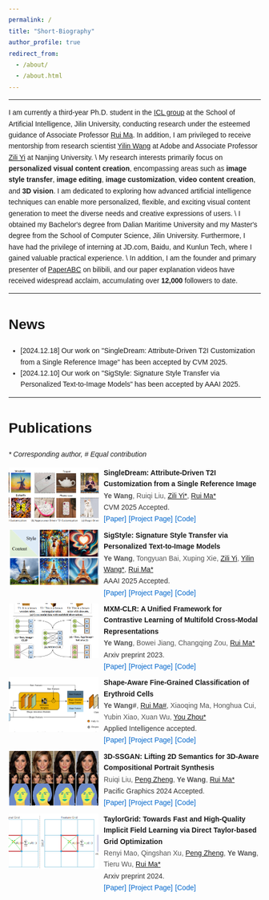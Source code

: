 ```yaml
---
permalink: /
title: "Short-Biography"
author_profile: true
redirect_from: 
  - /about/
  - /about.html
---
```



---

I am currently a third-year Ph.D. student in the [ICL group](https://ruim-jlu.github.io/team/) at the School of Artificial Intelligence, Jilin University, conducting research under the esteemed guidance of Associate Professor [Rui Ma](https://ruim-jlu.github.io/#about). In addition, I am privileged to receive mentorship from research scientist [Yilin Wang](https://yilinwang.org/) at Adobe and Associate Professor [Zili Yi](https://is.nju.edu.cn/yzl_en/main.htm) at Nanjing University. \\
My research interests primarily focus on **personalized visual content creation**, encompassing areas such as **image style transfer**, **image editing**, **image customization**, **video content creation**, and **3D vision**. I am dedicated to exploring how advanced artificial intelligence techniques can enable more personalized, flexible, and exciting visual content generation to meet the diverse needs and creative expressions of users. \\
I obtained my Bachelor's degree from Dalian Maritime University and my Master's degree from the School of Computer Science, Jilin University. Furthermore, I have had the privilege of interning at JD.com, Baidu, and Kunlun Tech, where I gained valuable practical experience. \\
In addition, I am the founder and primary presenter of [PaperABC](https://space.bilibili.com/1127990326?spm_id_from=333.1007.0.0) on bilibili, and our paper explanation videos have received widespread acclaim, accumulating over **12,000** followers to date. 

---


News
======
* [2024.12.18] Our work on "SingleDream: Attribute-Driven T2I Customization from a Single Reference Image" has been accepted by CVM 2025.
* [2024.12.10] Our work on "SigStyle: Signature Style Transfer via Personalized Text-to-Image Models" has been accepted by AAAI 2025.


---

<!-- Research Focus
======
1. Register a GitHub account if you don't have one and confirm your e-mail (required!)
2. Fork [this template](https://github.com/academicpages/academicpages.github.io) by clicking the "Use this template" button in the top right. 
3. Go to the repository's settings (rightmost item in the tabs that start with "Code", should be below "Unwatch"). Rename the repository "[your GitHub username].github.io", which will also be your website's URL.
4. Set site-wide configuration and create content & metadata (see below -- also see [this set of diffs](http://archive.is/3TPas) showing what files were changed to set up [an example site](https://getorg-testacct.github.io) for a user with the username "getorg-testacct")
5. Upload any files (like PDFs, .zip files, etc.) to the files/ directory. They will appear at https://[your GitHub username].github.io/files/example.pdf.  
6. Check status by going to the repository settings, in the "GitHub pages" section

Site-wide configuration
------
The main configuration file for the site is in the base directory in [_config.yml](https://github.com/academicpages/academicpages.github.io/blob/master/_config.yml), which defines the content in the sidebars and other site-wide features. You will need to replace the default variables with ones about yourself and your site's github repository. The configuration file for the top menu is in [_data/navigation.yml](https://github.com/academicpages/academicpages.github.io/blob/master/_data/navigation.yml). For example, if you don't have a portfolio or blog posts, you can remove those items from that navigation.yml file to remove them from the header. 
 -->



Publications
======
_\* Corresponding author, \# Equal contribution_
<!-- <!DOCTYPE html> -->
<html lang="en">
<head>
    <meta charset="UTF-8">
    <meta name="viewport" content="width=device-width, initial-scale=1.0">
    <title>Research Projects</title>
    <style>
        body {
            font-family: Arial, sans-serif;
            line-height: 1.6;
            margin: 20px;
        }
        .project {
            display: flex;
            align-items: flex-start;
            margin-bottom: 10px;
        }
        .project img {
            width: 180px;
            height: 110px;
            margin-right: 10px;
            object-fit: cover;
        }
        .project-details {
            flex: 1;
        }
        .project-title {
            font-size: 14px;
            font-weight: bold;
            margin-bottom: 1px;
        }
        .authors {
            font-size: 14px;
            color: #555;
            margin-bottom: 1px;
        }
        .links a {
            font-size: 14px;
            color: #0066cc;
            text-decoration: none;
            margin-right: 1px;
        }
        .conference {
            font-size: 14px;
            color: #333;
            margin-bottom: 1px;
        }
        .conference b {
            color: #000;
        }
        .links a:hover {
            text-decoration: underline;
        }
    </style>
</head>
<body>
    <div class="project">
        <img src="../images/projects/singledream.png" alt="Project Image">
        <div class="project-details">
            <div class="project-title">SingleDream: Attribute-Driven T2I Customization from a Single Reference Image</div>
            <div class="authors"><b>Ye Wang</b>, Ruiqi Liu, <a href="https://is.nju.edu.cn/yzl_en/main.htm">Zili Yi*</a>, <a href="https://ruim-jlu.github.io/#about">Rui Ma*</a></div>
            <div class="conference">CVM 2025 Accepted. </div>
            <div class="links">
                <a href="#">[Paper]</a>
                <a href="#">[Project Page]</a>
                <a href="#">[Code]</a>
            </div>
        </div>
    </div>
    <div class="project">
        <img src="../images/projects/sigstyle.png" alt="Project Image">
        <div class="project-details">
            <div class="project-title">SigStyle: Signature Style Transfer via Personalized Text-to-Image Models</div>
            <div class="authors"><b>Ye Wang</b>, Tongyuan Bai, Xuping Xie, <a href="https://is.nju.edu.cn/yzl_en/main.htm">Zili Yi</a>, <a href="https://yilinwang.org/">Yilin Wang*</a>, <a href="https://ruim-jlu.github.io/#about">Rui Ma*</a></div>
            <div class="conference">AAAI 2025 Accepted. </div>
            <div class="links">
                <a href="https://arxiv.org/pdf/2502.13997">[Paper]</a>
                <a href="https://wangyephd.github.io/projects/sigstyle.html">[Project Page]</a>
                <a href="https://github.com/wangyePHD/SigStyle">[Code]</a>
            </div>
        </div>
    </div>
    <div class="project">
        <img src="../images/projects/mxmclr.png" alt="Project Image">
        <div class="project-details">
            <div class="project-title">MXM-CLR: A Unified Framework for Contrastive Learning of Multifold Cross-Modal Representations</div>
            <div class="authors"><b>Ye Wang</b>, Bowei Jiang, Changqing Zou, <a href="https://ruim-jlu.github.io/#about">Rui Ma*</a></div>
            <div class="conference">Arxiv preprint 2023. </div>
            <div class="links">
                <a href="https://arxiv.org/pdf/2303.10839">[Paper]</a>
                <a href="#">[Project Page]</a>
                <a href="#">[Code]</a>
            </div>
        </div>
    </div>
    <div class="project">
        <img src="../images/projects/shapecell.png" alt="Project Image">
        <div class="project-details">
            <div class="project-title">Shape-Aware Fine-Grained Classification of Erythroid Cells</div>
            <div class="authors"><b>Ye Wang#</b>, <a href="https://ruim-jlu.github.io/#about">Rui Ma#</a>, Xiaoqing Ma, Honghua Cui, Yubin Xiao, Xuan Wu, <a href="https://ccst.jlu.edu.cn/info/1367/19089.htm">You Zhou*</a></div>
            <div class="conference">Applied Intelligence accepted. </div>
            <div class="links">
                <a href="https://arxiv.org/pdf/2212.13695">[Paper]</a>
                <a href="#">[Project Page]</a>
                <a href="#">[Code]</a>
            </div>
        </div>
    </div>
    <div class="project">
        <img src="../images/projects/3dssgan.png" alt="Project Image">
        <div class="project-details">
            <div class="project-title">3D-SSGAN: Lifting 2D Semantics for 3D-Aware Compositional Portrait Synthesis</div>
            <div class="authors">Ruiqi Liu, <a href="https://pengzheng0707.github.io/">Peng Zheng</a>, <b>Ye Wang</b>, <a href="https://ruim-jlu.github.io/#about">Rui Ma*</a></div>
            <div class="conference">Pacific Graphics 2024 Accepted. </div>
            <div class="links">
                <a href="https://arxiv.org/abs/2401.03764">[Paper]</a>
                <a href="#">[Project Page]</a>
                <a href="#">[Code]</a>
            </div>
        </div>
    </div>
    <div class="project">
        <img src="../images/projects/taylor.png" alt="Project Image">
        <div class="project-details">
            <div class="project-title">TaylorGrid: Towards Fast and High-Quality Implicit Field Learning via Direct Taylor-based Grid Optimization</div>
            <div class="authors">Renyi Mao, Qingshan Xu, <a href="https://pengzheng0707.github.io/">Peng Zheng</a>, <b>Ye Wang</b>, Tieru Wu, <a href="https://ruim-jlu.github.io/#about">Rui Ma*</a></div>
            <div class="conference">Arxiv preprint 2024. </div>
            <div class="links">
                <a href="https://arxiv.org/pdf/2402.14415">[Paper]</a>
                <a href="#">[Project Page]</a>
                <a href="#">[Code]</a>
            </div>
        </div>
    </div>
</body>
</html>



<!-- Create content & metadata
------
For site content, there is one markdown file for each type of content, which are stored in directories like _publications, _talks, _posts, _teaching, or _pages. For example, each talk is a markdown file in the [_talks directory](https://github.com/academicpages/academicpages.github.io/tree/master/_talks). At the top of each markdown file is structured data in YAML about the talk, which the theme will parse to do lots of cool stuff. The same structured data about a talk is used to generate the list of talks on the [Talks page](https://academicpages.github.io/talks), each [individual page](https://academicpages.github.io/talks/2012-03-01-talk-1) for specific talks, the talks section for the [CV page](https://academicpages.github.io/cv), and the [map of places you've given a talk](https://academicpages.github.io/talkmap.html) (if you run this [python file](https://github.com/academicpages/academicpages.github.io/blob/master/talkmap.py) or [Jupyter notebook](https://github.com/academicpages/academicpages.github.io/blob/master/talkmap.ipynb), which creates the HTML for the map based on the contents of the _talks directory).

**Markdown generator**

The repository includes [a set of Jupyter notebooks](https://github.com/academicpages/academicpages.github.io/tree/master/markdown_generator
) that converts a CSV containing structured data about talks or presentations into individual markdown files that will be properly formatted for the Academic Pages template. The sample CSVs in that directory are the ones I used to create my own personal website at stuartgeiger.com. My usual workflow is that I keep a spreadsheet of my publications and talks, then run the code in these notebooks to generate the markdown files, then commit and push them to the GitHub repository.

How to edit your site's GitHub repository
------
Many people use a git client to create files on their local computer and then push them to GitHub's servers. If you are not familiar with git, you can directly edit these configuration and markdown files directly in the github.com interface. Navigate to a file (like [this one](https://github.com/academicpages/academicpages.github.io/blob/master/_talks/2012-03-01-talk-1.md) and click the pencil icon in the top right of the content preview (to the right of the "Raw | Blame | History" buttons). You can delete a file by clicking the trashcan icon to the right of the pencil icon. You can also create new files or upload files by navigating to a directory and clicking the "Create new file" or "Upload files" buttons. 

Example: editing a markdown file for a talk
![Editing a markdown file for a talk](/images/editing-talk.png)

For more info
------
More info about configuring Academic Pages can be found in [the guide](https://academicpages.github.io/markdown/), the [growing wiki](https://github.com/academicpages/academicpages.github.io/wiki), and you can always [ask a question on GitHub](https://github.com/academicpages/academicpages.github.io/discussions). The [guides for the Minimal Mistakes theme](https://mmistakes.github.io/minimal-mistakes/docs/configuration/) (which this theme was forked from) might also be helpful. -->

